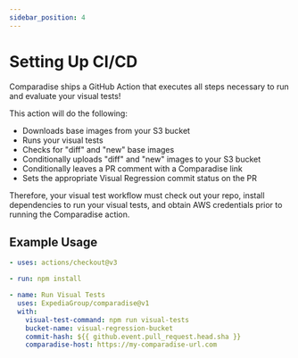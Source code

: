 ```yaml
---
sidebar_position: 4
---
```


# Setting Up CI/CD

Comparadise ships a GitHub Action that executes all steps necessary to run and evaluate your visual tests!

This action will do the following:

- Downloads base images from your S3 bucket
- Runs your visual tests
- Checks for "diff" and "new" base images
- Conditionally uploads "diff" and "new" images to your S3 bucket
- Conditionally leaves a PR comment with a Comparadise link
- Sets the appropriate Visual Regression commit status on the PR

Therefore, your visual test workflow must check out your repo, install dependencies to run your visual tests, and obtain AWS credentials prior to running the Comparadise action.

## Example Usage

```yaml
- uses: actions/checkout@v3

- run: npm install

- name: Run Visual Tests
  uses: ExpediaGroup/comparadise@v1
  with:
    visual-test-command: npm run visual-tests
    bucket-name: visual-regression-bucket
    commit-hash: ${{ github.event.pull_request.head.sha }}
    comparadise-host: https://my-comparadise-url.com
```
